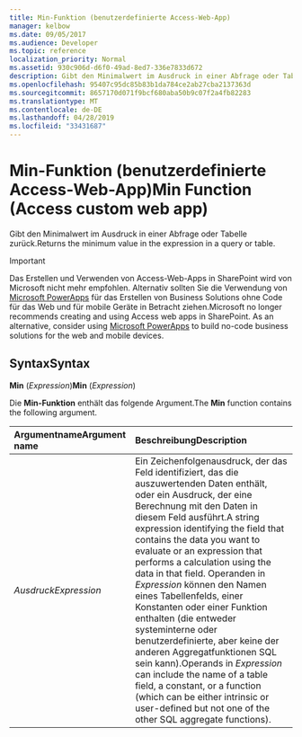 ```yaml
---
title: Min-Funktion (benutzerdefinierte Access-Web-App)
manager: kelbow
ms.date: 09/05/2017
ms.audience: Developer
ms.topic: reference
localization_priority: Normal
ms.assetid: 930c906d-d6f0-49ad-8ed7-336e7833d672
description: Gibt den Minimalwert im Ausdruck in einer Abfrage oder Tabelle zurück.
ms.openlocfilehash: 95407c95dc85b83b1da784ce2ab27cba2137363d
ms.sourcegitcommit: 8657170d071f9bcf680aba50b9c07f2a4fb82283
ms.translationtype: MT
ms.contentlocale: de-DE
ms.lasthandoff: 04/28/2019
ms.locfileid: "33431687"
---
```

# <a name="min-function-access-custom-web-app"></a><span data-ttu-id="79e8c-103">Min-Funktion (benutzerdefinierte Access-Web-App)</span><span class="sxs-lookup"><span data-stu-id="79e8c-103">Min Function (Access custom web app)</span></span>

<span data-ttu-id="79e8c-104">Gibt den Minimalwert im Ausdruck in einer Abfrage oder Tabelle zurück.</span><span class="sxs-lookup"><span data-stu-id="79e8c-104">Returns the minimum value in the expression in a query or table.</span></span>
  
> [!IMPORTANT]
> <span data-ttu-id="79e8c-p101">Das Erstellen und Verwenden von Access-Web-Apps in SharePoint wird von Microsoft nicht mehr empfohlen. Alternativ sollten Sie die Verwendung von [Microsoft PowerApps](https://powerapps.microsoft.com/en-us/) für das Erstellen von Business Solutions ohne Code für das Web und für mobile Geräte in Betracht ziehen.</span><span class="sxs-lookup"><span data-stu-id="79e8c-p101">Microsoft no longer recommends creating and using Access web apps in SharePoint. As an alternative, consider using [Microsoft PowerApps](https://powerapps.microsoft.com/en-us/) to build no-code business solutions for the web and mobile devices.</span></span> 
  
## <a name="syntax"></a><span data-ttu-id="79e8c-107">Syntax</span><span class="sxs-lookup"><span data-stu-id="79e8c-107">Syntax</span></span>

 <span data-ttu-id="79e8c-108">**Min** (*Expression*)</span><span class="sxs-lookup"><span data-stu-id="79e8c-108">**Min** (*Expression*)</span></span> 
  
<span data-ttu-id="79e8c-109">Die **Min-Funktion** enthält das folgende Argument.</span><span class="sxs-lookup"><span data-stu-id="79e8c-109">The **Min** function contains the following argument.</span></span> 
  
|<span data-ttu-id="79e8c-110">**Argumentname**</span><span class="sxs-lookup"><span data-stu-id="79e8c-110">**Argument name**</span></span>|<span data-ttu-id="79e8c-111">**Beschreibung**</span><span class="sxs-lookup"><span data-stu-id="79e8c-111">**Description**</span></span>|
|:-----|:-----|
| <span data-ttu-id="79e8c-112">*Ausdruck*</span><span class="sxs-lookup"><span data-stu-id="79e8c-112">*Expression*</span></span>  <br/> |<span data-ttu-id="79e8c-113">Ein Zeichenfolgenausdruck, der das Feld identifiziert, das die auszuwertenden Daten enthält, oder ein Ausdruck, der eine Berechnung mit den Daten in diesem Feld ausführt.</span><span class="sxs-lookup"><span data-stu-id="79e8c-113">A string expression identifying the field that contains the data you want to evaluate or an expression that performs a calculation using the data in that field.</span></span> <span data-ttu-id="79e8c-114">Operanden in *Expression* können den Namen eines Tabellenfelds, einer Konstanten oder einer Funktion enthalten (die entweder systeminterne oder benutzerdefinierte, aber keine der anderen Aggregatfunktionen SQL sein kann).</span><span class="sxs-lookup"><span data-stu-id="79e8c-114">Operands in  *Expression*  can include the name of a table field, a constant, or a function (which can be either intrinsic or user-defined but not one of the other SQL aggregate functions).</span></span>  <br/> |
   

